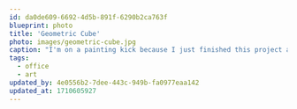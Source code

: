 ```yaml
---
id: da0de609-6692-4d5b-891f-6290b2ca763f
blueprint: photo
title: 'Geometric Cube'
photo: images/geometric-cube.jpg
caption: "I'm on a painting kick because I just finished this project a day after finishing the previous one. Years ago, I saw a painting in my favorite Chicago diner by [William F. Whiteside](https://chicagosocietyofartists.org/csa-member-exhibits/), and I recreated it with different colors for my office. I'm super happy with how it turned out!"
tags:
  - office
  - art
updated_by: 4e0556b2-7dee-443c-949b-fa0977eaa142
updated_at: 1710605927
---
```

